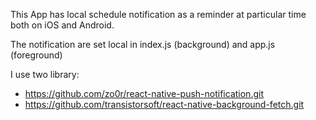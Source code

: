 This App has local schedule notification as a reminder at particular time both on iOS and Android.

The notification are set local in index.js (background) and app.js (foreground) 

I use two library:

- https://github.com/zo0r/react-native-push-notification.git
- https://github.com/transistorsoft/react-native-background-fetch.git


